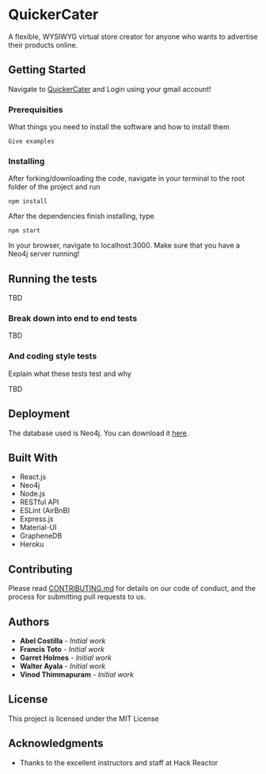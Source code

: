 # QuickerCater

A flexible, WYSIWYG virtual store creator for anyone who wants to advertise their products online.

## Getting Started

Navigate to [QuickerCater](https://quickercater.herokuapp.com) and Login using your gmail account!

### Prerequisities

What things you need to install the software and how to install them

```
Give examples
```

### Installing

After forking/downloading the code, navigate in your terminal to the root folder of the project and run

```
npm install
```

After the dependencies finish installing, type

```
npm start
```

In your browser, navigate to localhost:3000.  Make sure that you have a Neo4j server running!

## Running the tests

TBD

### Break down into end to end tests

TBD

### And coding style tests

Explain what these tests test and why

TBD

## Deployment

The database used is Neo4j.  You can download it [here](https://neo4j.com/download).

## Built With

* React.js
* Neo4j
* Node.js
* RESTful API
* ESLint (AirBnB)
* Express.js
* Material-UI
* GrapheneDB
* Heroku

## Contributing

Please read [CONTRIBUTING.md](https://gist.github.com/PurpleBooth/b24679402957c63ec426) for details on our code of conduct, and the process for submitting pull requests to us.

## Authors

* **Abel Costilla** - *Initial work*
* **Francis Toto** - *Initial work*
* **Garret Holmes** - *Initial work*
* **Walter Ayala** - *Initial work*
* **Vinod Thimmapuram** - *Initial work*

## License

This project is licensed under the MIT License

## Acknowledgments

* Thanks to the excellent instructors and staff at Hack Reactor
